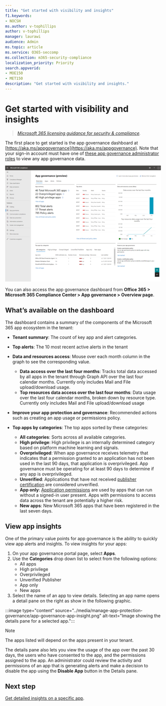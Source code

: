 ```yaml
---
title: "Get started with visibility and insights"
f1.keywords:
- NOCSH
ms.author: v-tophillips
author: v-tophillips
manager: laurawi
audience: Admin
ms.topic: article
ms.service: O365-seccomp
ms.collection: m365-security-compliance
localization_priority: Priority
search.appverid: 
- MOE150
- MET150
description: "Get started with visibility and insights."
---
```


# Get started with visibility and insights

>*[Microsoft 365 licensing guidance for security & compliance](https://aka.ms/ComplianceSD).*

The first place to get started is the app governance dashboard at [https://aka.ms/appgovernance](https://aka.ms/appgovernance). Note that your sign-in account must have one of [these app governance administrator roles](app-governance-get-started.md#administrator-roles) to view any app governance data.

![The app governance overview page in the Microsoft 365 Compliance Center.](..\media\manage-app-protection-governance\mapg-cc-overview.png)

You can also access the app governance dashboard from **Office 365 > Microsoft 365 Compliance Center > App governance > Overview page**.

## What’s available on the dashboard

The dashboard contains a summary of the components of the Microsoft 365 app ecosystem in the tenant:

- **Tenant summary**: The count of key app and alert categories.
- **Top alerts**: The 10 most recent active alerts in the tenant
- **Data and resources access**: Mouse over each month column in the graph to see the corresponding value.
  - **Data access over the last four months**: Tracks total data accessed by all apps in the tenant through Graph API over the last four calendar months. Currently only includes Mail and File upload/download usage.
  - **Top resources data access over the last four months**: Data usage over the last four calendar months, broken down by resource type. Currently only includes Mail and File upload/download usage
- **Improve your app protection and governance**: Recommended actions such as creating an app usage or permissions policy.
- **Top apps by categories**: The top apps sorted by these categories:
  
  - **All categories**: Sorts across all available categories.
  - **High privilege**: High privilege is an internally determined category based on platform machine learning and signals.
  - **Overprivileged**: When app governance receives telemetry that indicates that a permission granted to an application has not been used in the last 90 days, that application is overprivileged. App governance must be operating for at least 90 days to determine if any app is overprivileged.  
  - **Unverified**: Applications that have not received [publisher certification](/azure/active-directory/develop/publisher-verification-overview) are considered unverified.
  - **App only**: [Application permissions](/azure/active-directory/develop/v2-permissions-and-consent#permission-types) are used by apps that can run without a signed-in user present. Apps with permissions to access data across the tenant are potentially a higher risk.
  - **New apps**: New Microsoft 365 apps that have been registered in the last seven days.  

## View app insights

One of the primary value points for app governance is the ability to quickly view app alerts and insights. To view insights for your apps:

1. On your app governance portal page, select **Apps**.
1. Use the **Categories** drop down list to select from the following options:
    - All apps
    - High privilege
    - Overprivileged
    - Unverified Publisher
    - App only
    - New apps
1. Select the name of an app to view details. Selecting an app name opens a detail pane on the right as show in the following graphic.

:::image type="content" source="../media/manage-app-protection-governance/app-governance-app-insight.png" alt-text="Image showing the details pane for a selected app.":::

> [!NOTE]
> The apps listed will depend on the apps present in your tenant.

The details pane also lets you view the usage of the app over the past 30 days, the users who have consented to the app, and the permissions assigned to the app. An administrator could review the activity and permissions of an app that is generating alerts and make a decision to disable the app using the **Disable App** button in the Details pane.

## Next step

[Get detailed insights on a specific app](app-governance-visibility-insights-view-apps.md).
